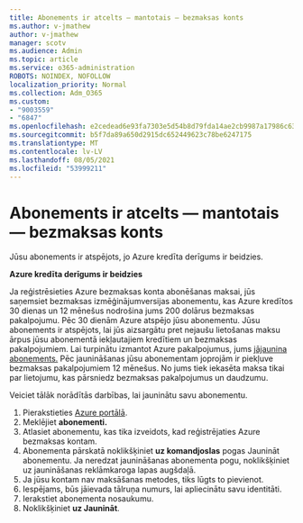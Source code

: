 ```yaml
---
title: Abonements ir atcelts — mantotais — bezmaksas konts
ms.author: v-jmathew
author: v-jmathew
manager: scotv
ms.audience: Admin
ms.topic: article
ms.service: o365-administration
ROBOTS: NOINDEX, NOFOLLOW
localization_priority: Normal
ms.collection: Adm_O365
ms.custom:
- "9003559"
- "6847"
ms.openlocfilehash: e2cedead6e93fa7303e5d54b8d79fda14ae2cb9987a17986c6327ac78189c4e4
ms.sourcegitcommit: b5f7da89a650d2915dc652449623c78be6247175
ms.translationtype: MT
ms.contentlocale: lv-LV
ms.lasthandoff: 08/05/2021
ms.locfileid: "53999211"
---
```

# <a name="subscription-cancelled---legacy---free-account"></a>Abonements ir atcelts — mantotais — bezmaksas konts

Jūsu abonements ir atspējots, jo Azure kredīta derīgums ir beidzies.

**Azure kredīta derīgums ir beidzies**

Ja reģistrēsieties Azure bezmaksas konta abonēšanas maksai, jūs saņemsiet bezmaksas izmēģinājumversijas abonementu, kas Azure kredītos 30 dienas un 12 mēnešus nodrošina jums 200 dolārus bezmaksas pakalpojumu. Pēc 30 dienām Azure atspējo jūsu abonementu. Jūsu abonements ir atspējots, lai jūs aizsargātu pret nejaušu lietošanas maksu ārpus jūsu abonementā iekļautajiem kredītiem un bezmaksas pakalpojumiem. Lai turpinātu izmantot Azure pakalpojumus, jums [jājaunina abonements.](https://docs.microsoft.com/azure/cost-management-billing/manage/upgrade-azure-subscription) Pēc jaunināšanas jūsu abonementam joprojām ir piekļuve bezmaksas pakalpojumiem 12 mēnešus. No jums tiek iekasēta maksa tikai par lietojumu, kas pārsniedz bezmaksas pakalpojumus un daudzumu.

Veiciet tālāk norādītās darbības, lai jauninātu savu abonementu.

1. Pierakstieties [Azure portālā](https://portal.azure.com/).
2. Meklējiet **abonementi.**
3. Atlasiet abonementu, kas tika izveidots, kad reģistrējaties Azure bezmaksas kontam.
4. Abonementa pārskatā noklikšķiniet **uz komandjoslas** pogas Jaunināt abonementu. Ja neredzat jaunināšanas abonementa pogu, noklikšķiniet uz jaunināšanas reklāmkaroga lapas augšdaļā.
5. Ja jūsu kontam nav maksāšanas metodes, tiks lūgts to pievienot.
6. Iespējams, būs jāievada tālruņa numurs, lai apliecinātu savu identitāti.
7. Ierakstiet abonementa nosaukumu.
8. Noklikšķiniet  **uz Jaunināt**.
